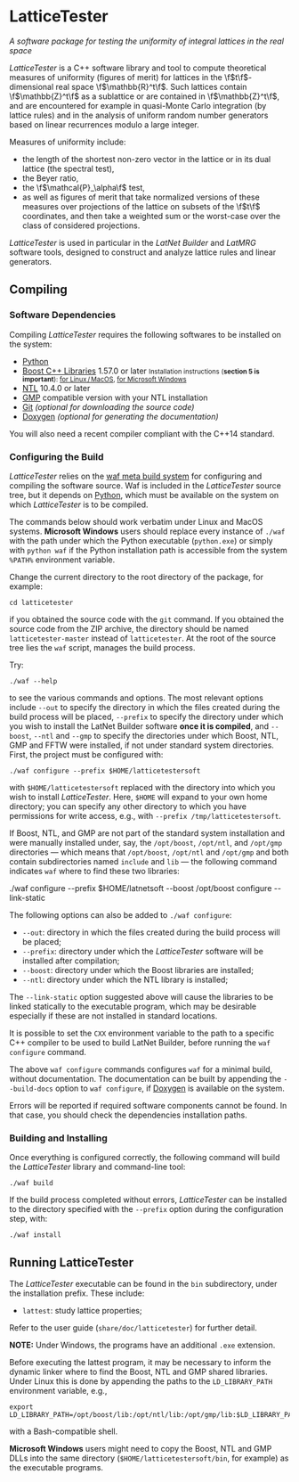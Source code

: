 # LatticeTester
_A software package for testing the uniformity of integral lattices in the real space_

*LatticeTester* is a C++ software library and tool to compute theoretical measures
of uniformity (figures of merit) for lattices in the \f$t\f$-dimensional real space \f$\mathbb{R}^t\f$. 
Such lattices contain \f$\mathbb{Z}^t\f$ as a sublattice or are contained in \f$\mathbb{Z}^t\f$, and
are encountered for example in quasi-Monte Carlo integration
(by lattice rules) and in the analysis of uniform random number generators
based on linear recurrences modulo a large integer.

Measures of uniformity include: 
- the length of the shortest non-zero vector in the lattice or in its dual lattice 
(the spectral test),
- the Beyer ratio,
- the \f$\mathcal{P}_\alpha\f$ test, 
- as well as figures of merit that take normalized versions of these measures over 
projections of the lattice on subsets of the \f$t\f$ coordinates, and then take a weighted 
sum or the worst-case over the class of considered projections.

*LatticeTester* is used in particular in the *LatNet Builder* and *LatMRG*
software tools, designed to construct and analyze lattice rules and linear generators.

## Compiling

### Software Dependencies

Compiling *LatticeTester* requires the following softwares to be installed on
the system:

* [Python](https://conda.io/docs/user-guide/install/download.html)
* [Boost C++ Libraries](http://www.boost.org/) 1.57.0 or later
  <small>
  Installation instructions (**section 5 is important**):
  [for Linux / MacOS](http://www.boost.org/doc/libs/release/more/getting_started/unix-variants.html),
  [for Microsoft Windows](http://www.boost.org/doc/libs/release/more/getting_started/windows.html)
  </small>
* [NTL](http://www.shoup.net/ntl/index.html) 10.4.0 or later
* [GMP](http://www.shoup.net/ntl/index.html) compatible version with your NTL installation
* [Git](http://git-scm.com/) *(optional for downloading the source code)*
* [Doxygen](http://www.stack.nl/~dimitri/doxygen/) *(optional for generating
  the documentation)*

You will also need a recent compiler compliant with the C++14 standard.

### Configuring the Build

*LatticeTester* relies on the
[waf meta build system](https://code.google.com/p/waf/) for configuring and
compiling the software source.
Waf is included in the *LatticeTester* source tree, but it depends on
[Python](http://python.org/download), which must be available on the system
on which *LatticeTester* is to be compiled.

The commands below should work verbatim under Linux and MacOS systems.
**Microsoft Windows** users should replace every instance of `./waf` 
with the path under which the Python executable
(`python.exe`) or simply with `python waf`
if the Python installation path is accessible from the system `%PATH%`
environment variable.

Change the current directory to the root directory of the package, for example:

    cd latticetester

if you obtained the source code with the `git` command.
If you obtained the source code from the ZIP archive, the directory should be
named `latticetester-master` instead of `latticetester`.
At the root of the source tree lies the `waf` script, manages the build
process.

Try:

	./waf --help

to see the various commands and options.
The most relevant options include `--out` to specify the directory in which the
files created during the build process will be placed, `--prefix` to specify
the directory under which you wish to install the LatNet Builder software
**once it is compiled**, and `--boost`, `--ntl` and `--gmp` to specify the directories
under which Boost, NTL, GMP and FFTW were installed, if not under standard system
directories.  First, the project must be configured with:

	./waf configure --prefix $HOME/latticetestersoft

with `$HOME/latticetestersoft` replaced with the directory into which you wish to install
*LatticeTester*.
Here, `$HOME` will expand to your own home directory; you can specify any other
directory to which you have permissions for write access, e.g., with `--prefix
/tmp/latticetestersoft`.

If Boost, NTL, and GMP are not part of the standard system installation and were
manually installed under, say, the `/opt/boost`, `/opt/ntl`, and `/opt/gmp` directories —
which means that `/opt/boost`, `/opt/ntl` and `/opt/gmp` and both contain subdirectories named
`include` and `lib` — the following command indicates `waf` where to find these
two libraries:

  ./waf configure --prefix $HOME/latnetsoft --boost /opt/boost configure --link-static

The following options can also be added to `./waf configure`:

- `--out`: directory in which the files created during the build process will
  be placed;
- `--prefix`: directory under which the *LatticeTester* software will be installed after
  compilation;
- `--boost`: directory under which the Boost libraries are installed;
- `--ntl`: directory under which the NTL library is installed;


The `--link-static` option suggested above will cause the 
libraries to be linked statically to the executable program, which may be
desirable especially if these are not installed in standard locations.

It is possible to set the `CXX` environment variable to the path to a specific
C++ compiler to be used to build LatNet Builder, before running the `waf
configure` command.

The above `waf configure` commands configures `waf` for a minimal build,
without documentation.  The documentation can be built by
appending the `--build-docs` option to `waf configure`, if
  [Doxygen](http://www.stack.nl/~dimitri/doxygen/) is available on the system.

Errors will be reported if required software components cannot be found.  In
that case, you should check the dependencies installation paths.


### Building and Installing

Once everything is configured correctly, the following command will build the
*LatticeTester* library and command-line tool:

    ./waf build

If the build process completed without errors, *LatticeTester* can be installed to the
directory specified with the `--prefix` option during the configuration step,
with:

    ./waf install


## Running LatticeTester

The *LatticeTester* executable can be found in the `bin` subdirectory, under the installation prefix.
These include:

- `lattest`: study lattice properties;

Refer to the user guide (`share/doc/latticetester`) for further detail.

**NOTE:** Under Windows, the programs have an additional `.exe` extension.

Before executing the lattest program, it may be necessary to inform the dynamic
linker where to find the Boost, NTL and GMP shared libraries.  Under Linux
this is done by appending the paths to the `LD_LIBRARY_PATH` environment
variable, e.g.,

    export LD_LIBRARY_PATH=/opt/boost/lib:/opt/ntl/lib:/opt/gmp/lib:$LD_LIBRARY_PATH

with a Bash-compatible shell.

**Microsoft Windows** users might need to copy the Boost, NTL and GMP DLLs into the
same directory (`$HOME/latticetestersoft/bin`, for example) as the executable programs.